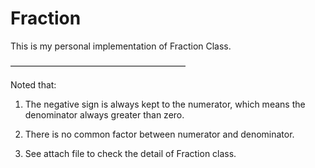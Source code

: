 # Fraction

This is my personal implementation of Fraction Class.

————————————————————

Noted that:

1. The negative sign is always kept to the numerator, which means the denominator always greater than zero.

2. There is no common factor between numerator and denominator.

3. See attach file to check the detail of Fraction class.
